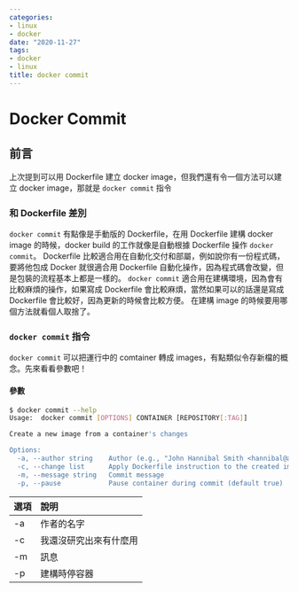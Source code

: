 ```yaml
---
categories:
- linux
- docker
date: "2020-11-27"
tags:
- docker
- linux
title: docker commit
---
```


# Docker Commit

## 前言

上次提到可以用 Dockerfile 建立 docker image，但我們還有令一個方法可以建立 docker image，那就是 `docker commit` 指令

### 和 Dockerfile 差別

`docker commit` 有點像是手動版的 Dockerfile，在用 Dockerfile 建構 docker image 的時候，docker build 的工作就像是自動根據 Dockerfile 操作 `docker commit`。
Dockerfile 比較適合用在自動化交付和部屬，例如說你有一份程式碼，要將他包成 Docker 就很適合用 Dockerfile 自動化操作，因為程式碼會改變，但是包裝的流程基本上都是一樣的。
`docker commit` 適合用在建構環境，因為會有比較麻煩的操作，如果寫成 Dockerfile 會比較麻煩，當然如果可以的話還是寫成 Dockerfile 會比較好，因為更新的時候會比較方便。
在建構 image 的時候要用哪個方法就看個人取捨了。

### `docker commit` 指令

`docker commit` 可以把運行中的 comtainer 轉成 images，有點類似令存新檔的概念。先來看看參數吧！

#### 參數

```bash
$ docker commit --help
Usage:	docker commit [OPTIONS] CONTAINER [REPOSITORY[:TAG]]

Create a new image from a container's changes

Options:
  -a, --author string    Author (e.g., "John Hannibal Smith <hannibal@a-team.com>")
  -c, --change list      Apply Dockerfile instruction to the created image
  -m, --message string   Commit message
  -p, --pause            Pause container during commit (default true)
```

| 選項 | 說明                   |
| :--- | :--------------------- |
| -a   | 作者的名字             |
| -c   | 我還沒研究出來有什麼用 |
| -m   | 訊息                   |
| -p   | 建構時停容器           |
